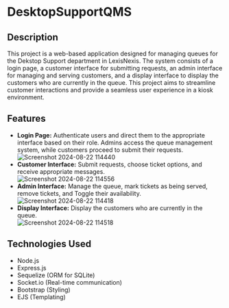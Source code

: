 # DesktopSupportQMS

## Description
This project is a web-based application designed for managing queues for the Dekstop Support department in LexisNexis. The system consists of a login page, a customer interface for submitting requests, an admin interface for managing and serving customers, and a display interface to display the customers who are currently in the queue. This project aims to streamline customer interactions and provide a seamless user experience in a kiosk environment.

## Features
- **Login Page:** Authenticate users and direct them to the appropriate interface based on their role. Admins access the queue management system, while customers proceed to submit their requests.<br/>
  ![Screenshot 2024-08-22 114440](https://github.com/user-attachments/assets/e0f4485f-d1e8-44d4-bbe4-71a9d4c2dd2b)
- **Customer Interface:** Submit requests, choose ticket options, and receive appropriate messages.<br/>
  ![Screenshot 2024-08-22 114556](https://github.com/user-attachments/assets/489cb9c0-8d24-469c-a043-ab9015a39ca3)
- **Admin Interface:** Manage the queue, mark tickets as being served, remove tickets, and Toggle their availability.<br/>
  ![Screenshot 2024-08-22 114418](https://github.com/user-attachments/assets/d0317e7a-74d4-4999-a31c-c899f3ea2127)
- **Display Interface:** Display the customers who are currently in the queue.<br/>
  ![Screenshot 2024-08-22 114518](https://github.com/user-attachments/assets/d54817f8-ce49-4846-91f5-d45fa467f3f9)

## Technologies Used
- Node.js
- Express.js
- Sequelize (ORM for SQLite)
- Socket.io (Real-time communication)
- Bootstrap (Styling)
- EJS (Templating)
